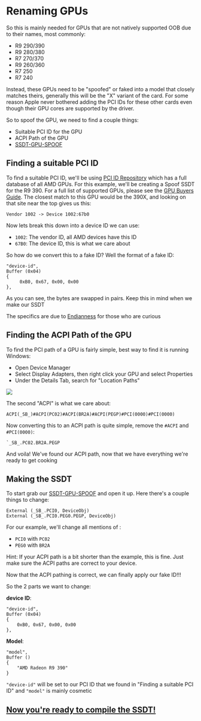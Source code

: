 # Renaming GPUs

So this is mainly needed for GPUs that are not natively supported OOB due to their names, most commonly:

* R9 290/390
* R9 280/380
* R7 270/370
* R9 260/360
* R7 250
* R7 240

Instead, these GPUs need to be "spoofed" or faked into a model that closely matches theirs, generally this will be the "X" variant of the card. For some reason Apple never bothered adding the PCI IDs for these other cards even though their GPU cores are supported by the driver.

So to spoof the GPU, we need to find a couple things:

* Suitable PCI ID for the GPU
* ACPI Path of the GPU
* [SSDT-GPU-SPOOF](https://github.com/khronokernel/Getting-Started-With-ACPI/blob/master/extra-files/SSDT-GPU-SPOOF.dsl.zip)


## Finding a suitable PCI ID

To find a suitable PCI ID, we'll be using [PCI ID Repository](https://pci-ids.ucw.cz/read/PC/1002) which has a full database of all AMD GPUs. For this example, we'll be creating a Spoof SSDT for the R9 390. For a full list of supported GPUs, please see the [GPU Buyers Guide](https://khronokernel-3.gitbook.io/catalina-gpu-buyers-guide/). The closest match to this GPU would be the 390X, and looking on that site near the top gives us this:

```
Vendor 1002 -> Device 1002:67b0
```
Now lets break this down into a device ID we can use:

* `1002`: The vendor ID, all AMD devices have this ID
* `67B0`: The device ID, this is what we care about

So how do we convert this to a fake ID? Well the format of a fake ID:

```
"device-id",
Buffer (0x04)
{
     0xB0, 0x67, 0x00, 0x00
},
```
As you can see, the bytes are swapped in pairs. Keep this in mind when we make our SSDT

The specifics are due to [Endianness](https://en.wikipedia.org/wiki/Endianness) for those who are curious

## Finding the ACPI Path of the GPU

To find the PCI path of a GPU is fairly simple, best way to find it is running Windows: 

* Open Device Manager
* Select Display Adapters, then right click your GPU and select Properties
* Under the Details Tab, search for "Location Paths"

![](https://cdn.discordapp.com/attachments/456913818467958789/675210740231176212/unknown.png)


The second "ACPI" is what we care about:
```
ACPI(_SB_)#ACPI(PC02)#ACPI(BR2A)#ACPI(PEGP)#PCI(0000)#PCI(0000)
```

Now converting this to an ACPI path is quite simple, remove the `#ACPI` and `#PCI(0000)`:

```
`_SB_.PC02.BR2A.PEGP
```
And voila! We've found our ACPI path, now that we have everything we're ready to get cooking

## Making the SSDT

To start grab our [SSDT-GPU-SPOOF](https://github.com/khronokernel/Getting-Started-With-ACPI/blob/master/extra-files/SSDT-GPU-SPOOF.dsl.zip) and open it up. Here there's a couple things to change:

```
External (_SB_.PCI0, DeviceObj)
External (_SB_.PCI0.PEG0.PEGP, DeviceObj)
```
For our example, we'll change all mentions of :

* `PCI0` with `PC02`
* `PEG0` with `BR2A`

Hint: If your ACPI path is a bit shorter than the example, this is fine. Just make sure the ACPI paths are correct to your device.

Now that the ACPI pathing is correct, we can finally apply our fake ID!!!

So the 2 parts we want to change:

**device ID**:
```
"device-id",
Buffer (0x04)
{
    0xB0, 0x67, 0x00, 0x00
},
```

**Model**:
```
"model",
Buffer ()
{
    "AMD Radeon R9 390"
}
```

`"device-id"` will be set to our PCI ID that we found in "Finding a suitable PCI ID" and `"model"` is mainly cosmetic 


## [Now you're ready to compile the SSDT!](/Manual/compile.md)

